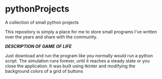 pythonProjects
==============

A collection of small python projects

This repository is simply a place for me to store small programs I've written over the years and share with the community.

***DESCRIPTION OF GAME OF LIFE***

Just download and run the program like you normally would run a python script. The simulation runs forever, until it reaches a steady
state or you close the application. It was built using tkinter and modifying the background colors of a grid of buttons
